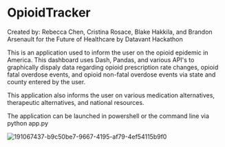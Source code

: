 # OpioidTracker

Created by: Rebecca Chen, Cristina Rosace, Blake Hakkila, and Brandon Arsenault for the Future of Healthcare by Datavant Hackathon

This is an application used to inform the user on the opioid epidemic in America. This dashboard uses Dash, Pandas, and various API's to graphically dispaly data regarding opioid prescription rate changes, opioid fatal overdose events, and opioid non-fatal overdose events via state and county entered by the user.

This application also informs the user on various medication alternatives, therapeutic alternatives, and national resources.

The application can be launched in powershell or the command line via python app.py

![191067437-b9c50be7-9667-4195-af79-4ef54115b9f0](https://user-images.githubusercontent.com/91238002/221714843-ae5f50c7-6f5d-4ce2-bfef-2f82f4696110.gif)
